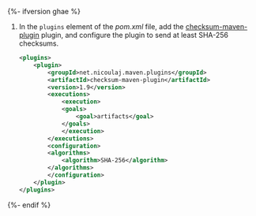 {%- ifversion ghae %}

1. In the `plugins` element of the _pom.xml_ file, add the [checksum-maven-plugin](https://search.maven.org/artifact/net.nicoulaj.maven.plugins/checksum-maven-plugin) plugin, and configure the plugin to send at least SHA-256 checksums.

    ```xml
    <plugins>
        <plugin>
            <groupId>net.nicoulaj.maven.plugins</groupId>
            <artifactId>checksum-maven-plugin</artifactId>
            <version>1.9</version>
            <executions>
                <execution>
                <goals>
                    <goal>artifacts</goal>
                </goals>
                </execution>
            </executions>
            <configuration>
            <algorithms>
                <algorithm>SHA-256</algorithm>
            </algorithms>
            </configuration>
        </plugin>
    </plugins>
    ```

{%- endif %}
